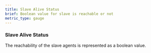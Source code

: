 ```yaml
---
title: Slave Alive Status
brief: Boolean value for slave is reachable or not
metric_type: gauge
---
```

### Slave Alive Status
The reachability of the slave agents is represented as a boolean value.

